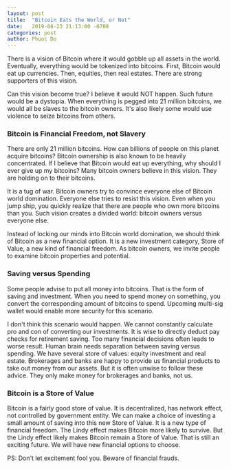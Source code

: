 ```yaml
---
layout: post
title:  "Bitcoin Eats the World, or Not"
date:   2019-08-23 21:13:00 -0700
categories: post
author: Phuoc Do
---
```


There is a vision of Bitcoin where it would gobble up all assets in the world. Eventually, everything would be tokenized into bitcoins. First, Bitcoin would eat up currencies. Then, equities, then real estates. There are strong supporters of this vision.

Can this vision become true? I believe it would NOT happen. Such future would be a dystopia. When everything is pegged into 21 million bitcoins, we would all be slaves to the bitcoin owners. It's also likely some would use violence to seize bitcoins from others.

### Bitcoin is Financial Freedom, not Slavery

There are only 21 million bitcoins. How can billions of people on this planet acquire bitcoins? Bitcoin ownership is also known to be heavily concentrated. If I believe that Bitcoin would eat up everything, why should I ever give up my bitcoins? Many bitcoin owners believe in this vision. They are holding on to their bitcoins.

It is a tug of war. Bitcoin owners try to convince everyone else of Bitcoin world domination. Everyone else tries to resist this vision. Even when you jump ship, you quickly realize that there are people who own more bitcoins than you. Such vision creates a divided world: bitcoin owners versus everyone else.

Instead of locking our minds into Bitcoin world domination, we should think of Bitcoin as a new financial option. It is a new investment category, Store of Value, a new kind of financial freedom. As bitcoin owners, we invite people to examine bitcoin properties and potential.

### Saving versus Spending

Some people advise to put all money into bitcoins. That is the form of saving and investment. When you need to spend money on something, you convert the corresponding amount of bitcoins to spend. Upcoming multi-sig wallet would enable more security for this scenario.

I don't think this scenario would happen. We cannot constantly calculate pro and con of converting our investments. It is wise to directly deduct pay checks for retirement saving. Too many financial decisions often leads to worse result. Human brain needs separation between saving versus spending. We have several store of values: equity investment and real estate. Brokerages and banks are happy to provide us financial products to take out money from our assets. But it is often unwise to follow these advice. They only make money for brokerages and banks, not us.

### Bitcoin is a Store of Value

Bitcoin is a fairly good store of value. It is decentralized, has network effect, not controlled by government entity. We can make a choice of investing a small amount of saving into this new Store of Value. It is a new type of financial freedom. The Lindy effect makes Bitcoin more likely to survive. But the Lindy effect likely makes Bitcoin remain a Store of Value. That is still an exciting future. We will have new financial options to choose.

PS: Don't let excitement fool you. Beware of financial frauds.